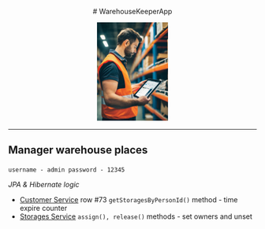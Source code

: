 <p align="center">
# WarehouseKeeperApp
</p>
<p align="center">
  <img src="images/project WarehouseKeeperApp.jpg" alt="Your Image" height="200" />
</p>

-----
Manager warehouse places
----
`username - admin
password - 12345`

_JPA & Hibernate logic_ 
* [Customer Service](https://github.com/DmytroPomyluiko/WarehouseKeeper/blob/master/demo/src/main/java/com/warehousekeeper/root/services/CustomersService.java) 
  row #73 `getStoragesByPersonId()` method - time expire counter
* [Storages Service](https://github.com/DmytroPomyluiko/WarehouseKeeper/blob/master/demo/src/main/java/com/warehousekeeper/root/services/StoragesService.java)
  `assign(), release()` methods - set owners and unset 